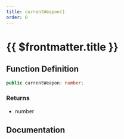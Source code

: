 ```yaml
---
title: currentWeapon()
order: 0
---
```


# {{ $frontmatter.title }}

## Function Definition

```ts
public currentWeapon: number;
```

### Returns

* number

## Documentation

<!--@include: ./parts/currentWeapon.md-->
